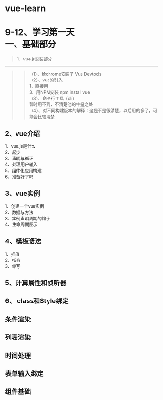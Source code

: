 # vue-learn
9-12、学习第一天<br>
一、基础部分
=======
>1、vue.js安装部分
---------------
>>（1）、给chrome安装了 Vue Devtools<br>
>>（2）、vue的引入<br>
       1、直接用 <script> 引入，有开发版本和生产版本，新手用开发版本<br>
       2、用cdn引入，具体命令 <script src="https://cdn.jsdelivr.net/npm/vue@2.5.17/dist/vue.js"></script><br>
       3、用NPM安装 npm install vue<br>
>>（3）、命令行工具（cli）<br>
       暂时用不到，不清楚他的牛逼之处<br>
>>（4）、对不同构建版本的解释：这是不是很清楚，以后用的多了，可能会比较清楚<br>
       
2、vue介绍
  ----------  

  1、vue.js是什么<br>
  2、起步<br>
  3、声明与循环<br>
  4、处理用户输入<br>
  5、组件化应用构建<br>
  6、准备好了吗<br>
  
3、vue实例
  -----------
  1、创建一个vue实例<br>
  2、数据与方法<br>
  3、实例声明周期的钩子<br>
  4、生命周期图示<br>
  
4、模板语法
  -------
  1、插值<br>
  2、指令<br>
  3、缩写<br>
  
5、计算属性和侦听器
  --------
6、 class和Style绑定
  --------
  条件渲染
  --------
  列表渲染
  --------
  时间处理
  --------
  表单输入绑定
  --------
  组件基础
  --------

      
